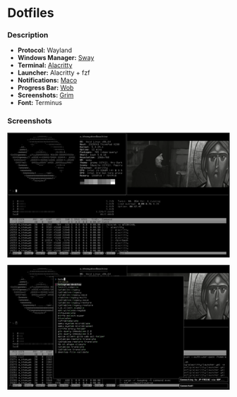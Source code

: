 # Dotfiles

### Description

- **Protocol:** Wayland
- **Windows Manager:** [Sway](https://github.com/swaywm/sway)
- **Terminal:** [Alacritty](https://github.com/alacritty/alacritty)
- **Launcher:** Alacritty + fzf
- **Notifications:** [Maco](https://github.com/emersion/mako)
- **Progress Bar:** [Wob](https://github.com/francma/wob)
- **Screenshots:** [Grim](https://github.com/emersion/grim)
- **Font:** Terminus

### Screenshots

![Desktop](https://github.com/emptyseth/dotfiles/blob/master/.screenshots/screen_1.png "Desktop")

![Desktop+Launcher+Notifications](https://github.com/emptyseth/dotfiles/blob/master/.screenshots/screen_2.png "Desktop+Launcher+Notifications")
